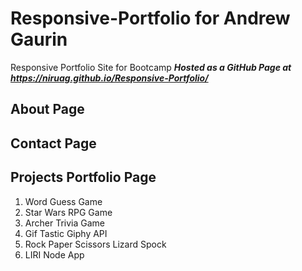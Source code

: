 # Responsive-Portfolio for Andrew Gaurin
Responsive Portfolio Site for Bootcamp
_**Hosted as a GitHub Page at https://niruag.github.io/Responsive-Portfolio/**_

## About Page 

## Contact Page 

## Projects Portfolio Page 
1. Word Guess Game
1. Star Wars RPG Game
1. Archer Trivia Game
1. Gif Tastic Giphy API
1. Rock Paper Scissors Lizard Spock
1. LIRI Node App